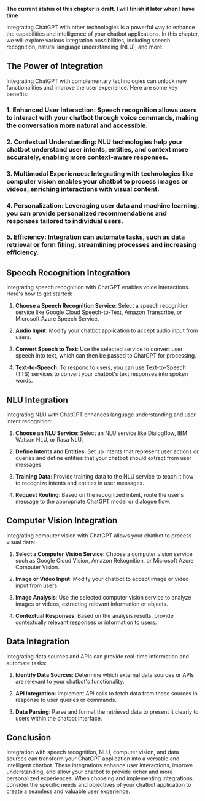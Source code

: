 **The current status of this chapter is draft. I will finish it later when I have time**

Integrating ChatGPT with other technologies is a powerful way to enhance the capabilities and intelligence of your chatbot applications. In this chapter, we will explore various integration possibilities, including speech recognition, natural language understanding (NLU), and more.

The Power of Integration
------------------------

Integrating ChatGPT with complementary technologies can unlock new functionalities and improve the user experience. Here are some key benefits:

### 1. **Enhanced User Interaction**: Speech recognition allows users to interact with your chatbot through voice commands, making the conversation more natural and accessible.

### 2. **Contextual Understanding**: NLU technologies help your chatbot understand user intents, entities, and context more accurately, enabling more context-aware responses.

### 3. **Multimodal Experiences**: Integrating with technologies like computer vision enables your chatbot to process images or videos, enriching interactions with visual content.

### 4. **Personalization**: Leveraging user data and machine learning, you can provide personalized recommendations and responses tailored to individual users.

### 5. **Efficiency**: Integration can automate tasks, such as data retrieval or form filling, streamlining processes and increasing efficiency.

Speech Recognition Integration
------------------------------

Integrating speech recognition with ChatGPT enables voice interactions. Here's how to get started:

1. **Choose a Speech Recognition Service**: Select a speech recognition service like Google Cloud Speech-to-Text, Amazon Transcribe, or Microsoft Azure Speech Service.

2. **Audio Input**: Modify your chatbot application to accept audio input from users.

3. **Convert Speech to Text**: Use the selected service to convert user speech into text, which can then be passed to ChatGPT for processing.

4. **Text-to-Speech**: To respond to users, you can use Text-to-Speech (TTS) services to convert your chatbot's text responses into spoken words.

NLU Integration
---------------

Integrating NLU with ChatGPT enhances language understanding and user intent recognition:

1. **Choose an NLU Service**: Select an NLU service like Dialogflow, IBM Watson NLU, or Rasa NLU.

2. **Define Intents and Entities**: Set up intents that represent user actions or queries and define entities that your chatbot should extract from user messages.

3. **Training Data**: Provide training data to the NLU service to teach it how to recognize intents and entities in user messages.

4. **Request Routing**: Based on the recognized intent, route the user's message to the appropriate ChatGPT model or dialogue flow.

Computer Vision Integration
---------------------------

Integrating computer vision with ChatGPT allows your chatbot to process visual data:

1. **Select a Computer Vision Service**: Choose a computer vision service such as Google Cloud Vision, Amazon Rekognition, or Microsoft Azure Computer Vision.

2. **Image or Video Input**: Modify your chatbot to accept image or video input from users.

3. **Image Analysis**: Use the selected computer vision service to analyze images or videos, extracting relevant information or objects.

4. **Contextual Responses**: Based on the analysis results, provide contextually relevant responses or information to users.

Data Integration
----------------

Integrating data sources and APIs can provide real-time information and automate tasks:

1. **Identify Data Sources**: Determine which external data sources or APIs are relevant to your chatbot's functionality.

2. **API Integration**: Implement API calls to fetch data from these sources in response to user queries or commands.

3. **Data Parsing**: Parse and format the retrieved data to present it clearly to users within the chatbot interface.

Conclusion
----------

Integration with speech recognition, NLU, computer vision, and data sources can transform your ChatGPT application into a versatile and intelligent chatbot. These integrations enhance user interactions, improve understanding, and allow your chatbot to provide richer and more personalized experiences. When choosing and implementing integrations, consider the specific needs and objectives of your chatbot application to create a seamless and valuable user experience.
